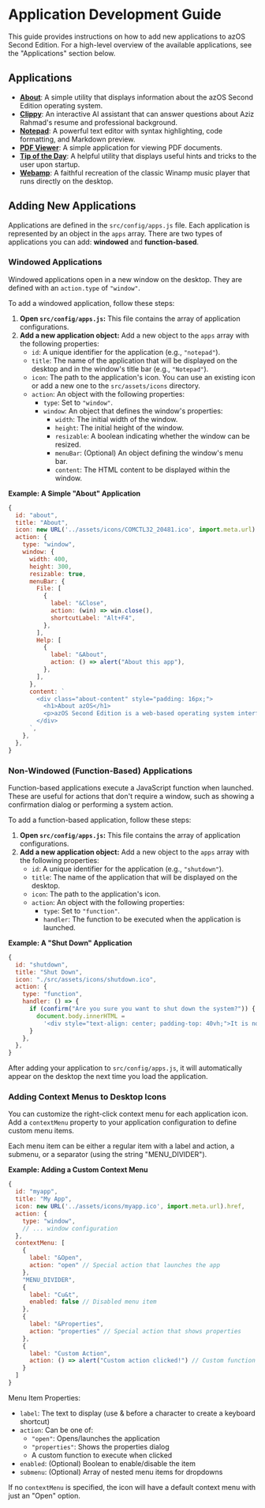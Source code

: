 # Application Development Guide

This guide provides instructions on how to add new applications to azOS Second Edition. For a high-level overview of the available applications, see the "Applications" section below.

## Applications

- **[About](./about/README.md)**: A simple utility that displays information about the azOS Second Edition operating system.
- **[Clippy](./clippy/README.md)**: An interactive AI assistant that can answer questions about Aziz Rahmad's resume and professional background.
- **[Notepad](./notepad/README.md)**: A powerful text editor with syntax highlighting, code formatting, and Markdown preview.
- **[PDF Viewer](./pdfviewer/README.md)**: A simple application for viewing PDF documents.
- **[Tip of the Day](./tipOfTheDay/README.md)**: A helpful utility that displays useful hints and tricks to the user upon startup.
- **[Webamp](./webamp/README.md)**: A faithful recreation of the classic Winamp music player that runs directly on the desktop.

## Adding New Applications

Applications are defined in the `src/config/apps.js` file. Each application is represented by an object in the `apps` array. There are two types of applications you can add: **windowed** and **function-based**.

### Windowed Applications

Windowed applications open in a new window on the desktop. They are defined with an `action.type` of `"window"`.

To add a windowed application, follow these steps:

1.  **Open `src/config/apps.js`:** This file contains the array of application configurations.
2.  **Add a new application object:** Add a new object to the `apps` array with the following properties:
    - `id`: A unique identifier for the application (e.g., `"notepad"`).
    - `title`: The name of the application that will be displayed on the desktop and in the window's title bar (e.g., `"Notepad"`).
    - `icon`: The path to the application's icon. You can use an existing icon or add a new one to the `src/assets/icons` directory.
    - `action`: An object with the following properties:
      - `type`: Set to `"window"`.
      - `window`: An object that defines the window's properties:
        - `width`: The initial width of the window.
        - `height`: The initial height of the window.
        - `resizable`: A boolean indicating whether the window can be resized.
        - `menuBar`: (Optional) An object defining the window's menu bar.
        - `content`: The HTML content to be displayed within the window.

**Example: A Simple "About" Application**

```javascript
{
  id: "about",
  title: "About",
  icon: new URL('../assets/icons/COMCTL32_20481.ico', import.meta.url).href,
  action: {
    type: "window",
    window: {
      width: 400,
      height: 300,
      resizable: true,
      menuBar: {
        File: [
          {
            label: "&Close",
            action: (win) => win.close(),
            shortcutLabel: "Alt+F4",
          },
        ],
        Help: [
          {
            label: "&About",
            action: () => alert("About this app"),
          },
        ],
      },
      content: `
        <div class="about-content" style="padding: 16px;">
          <h1>About azOS</h1>
          <p>azOS Second Edition is a web-based operating system interface.</p>
        </div>
      `,
    },
  },
}
```

### Non-Windowed (Function-Based) Applications

Function-based applications execute a JavaScript function when launched. These are useful for actions that don't require a window, such as showing a confirmation dialog or performing a system action.

To add a function-based application, follow these steps:

1.  **Open `src/config/apps.js`:** This file contains the array of application configurations.
2.  **Add a new application object:** Add a new object to the `apps` array with the following properties:
    - `id`: A unique identifier for the application (e.g., `"shutdown"`).
    - `title`: The name of the application that will be displayed on the desktop.
    - `icon`: The path to the application's icon.
    - `action`: An object with the following properties:
      - `type`: Set to `"function"`.
      - `handler`: The function to be executed when the application is launched.

**Example: A "Shut Down" Application**

```javascript
{
  id: "shutdown",
  title: "Shut Down",
  icon: "./src/assets/icons/shutdown.ico",
  action: {
    type: "function",
    handler: () => {
      if (confirm("Are you sure you want to shut down the system?")) {
        document.body.innerHTML =
          '<div style="text-align: center; padding-top: 40vh;">It is now safe to turn off your computer.</div>';
      }
    },
  },
}
```

After adding your application to `src/config/apps.js`, it will automatically appear on the desktop the next time you load the application.

### Adding Context Menus to Desktop Icons

You can customize the right-click context menu for each application icon. Add a `contextMenu` property to your application configuration to define custom menu items.

Each menu item can be either a regular item with a label and action, a submenu, or a separator (using the string "MENU_DIVIDER").

**Example: Adding a Custom Context Menu**

```javascript
{
  id: "myapp",
  title: "My App",
  icon: new URL('../assets/icons/myapp.ico', import.meta.url).href,
  action: {
    type: "window",
    // ... window configuration
  },
  contextMenu: [
    {
      label: "&Open",
      action: "open" // Special action that launches the app
    },
    "MENU_DIVIDER",
    {
      label: "Cu&t",
      enabled: false // Disabled menu item
    },
    {
      label: "&Properties",
      action: "properties" // Special action that shows properties
    },
    {
      label: "Custom Action",
      action: () => alert("Custom action clicked!") // Custom function
    }
  ]
}
```

Menu Item Properties:

- `label`: The text to display (use & before a character to create a keyboard shortcut)
- `action`: Can be one of:
  - `"open"`: Opens/launches the application
  - `"properties"`: Shows the properties dialog
  - A custom function to execute when clicked
- `enabled`: (Optional) Boolean to enable/disable the item
- `submenu`: (Optional) Array of nested menu items for dropdowns

If no `contextMenu` is specified, the icon will have a default context menu with just an "Open" option.
